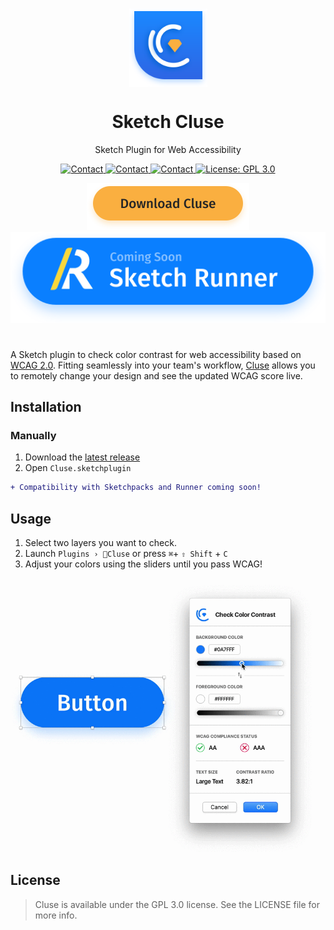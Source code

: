 <h1 align="center">
  <img align="center" src="Docs/SketchCluseIcon.svg" width="125" alt="icon">
<br>
  <h1 align="center"> Sketch Cluse</h1>
  <p align="center"> 
 Sketch Plugin for Web Accessibility
    </p>
  <p align="center">
    <a href="mailto:ygis@mit.edu">
      <img src="https://img.shields.io/badge/Cluse-v1.0-green.svg?style=flat" alt="Contact">
    </a>
    <a href="mailto:ygis@mit.edu">
      <img src="https://img.shields.io/badge/Sketch-v63-orange.svg?style=flat" alt="Contact">
    </a>
<a href="mailto:ygis@mit.edu">
      <img src="https://img.shields.io/badge/Contact-Yana Gevorgyan-blue.svg?style=flat" alt="Contact">
    </a>
    <a href="https://opensource.org/licenses/GPL-3.0">
      <img src="https://img.shields.io/badge/License-GPL 3.0-yellow.svg" alt="License: GPL 3.0">
    </a>
  </p>
</h1>

<p align='center'>
    <a href="https://github.com/ygev/cluse/releases/download/v1.0/Cluse.sketchplugin.zip">
        <img src="Docs/downloadBadge.png" width="260" alt="Download Sketch Cluse">
    </a>
        <a href="https://github.com/ygev/cluse/releases/download/v1.0/Cluse.sketchplugin.zip">
        <img src="Docs/runnerBadge.svg" alt="Download Sketch Cluse on Runner Soon">
    </a>
</p>

# 
A Sketch plugin to check color contrast for web accessibility based on [WCAG 2.0](https://www.w3.org/TR/WCAG20/). Fitting seamlessly into your team's workflow, [Cluse](https://cluse.cc) allows you to remotely change your design and see the updated WCAG score live. 

## Installation

### Manually

1.  Download the [latest release](https://github.com/ygev/cluse/releases/download/v1.0/Cluse.sketchplugin.zip)
2.  Open `Cluse.sketchplugin`

```diff
+ Compatibility with Sketchpacks and Runner coming soon!
```

## Usage
  
1.  Select two layers you want to check.
2.  Launch `Plugins › 🔹Cluse` or press  `⌘`+ `⇧ Shift` + `C`
3.  Adjust your colors using the sliders until you pass WCAG!


<p align="center">
  <img src="Docs/live.gif" width="500" alt="Cluse in action.">
</p>

## License
> Cluse is available under the GPL 3.0 license. See the LICENSE file for more info.
